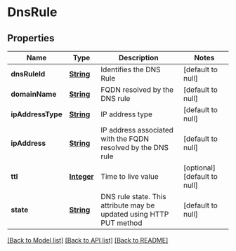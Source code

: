 # DnsRule
## Properties

Name | Type | Description | Notes
------------ | ------------- | ------------- | -------------
**dnsRuleId** | [**String**](string.md) | Identifies the DNS Rule | [default to null]
**domainName** | [**String**](string.md) | FQDN resolved by the DNS rule | [default to null]
**ipAddressType** | [**String**](string.md) | IP address type | [default to null]
**ipAddress** | [**String**](string.md) | IP address associated with the FQDN resolved by the DNS rule | [default to null]
**ttl** | [**Integer**](integer.md) | Time to live value | [optional] [default to null]
**state** | [**String**](string.md) | DNS rule state. This attribute may be updated using HTTP PUT method | [default to null]

[[Back to Model list]](../README.md#documentation-for-models) [[Back to API list]](../README.md#documentation-for-api-endpoints) [[Back to README]](../README.md)

